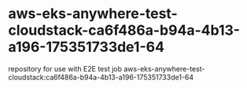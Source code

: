 # aws-eks-anywhere-test-cloudstack-ca6f486a-b94a-4b13-a196-175351733de1-64
repository for use with E2E test job aws-eks-anywhere-test-cloudstack:ca6f486a-b94a-4b13-a196-175351733de1-64
